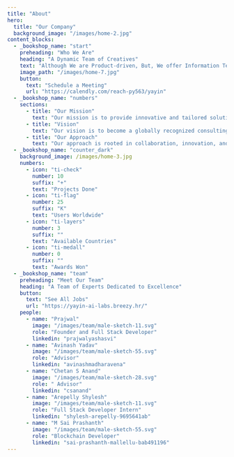 ```yaml
---
title: "About"
hero:
  title: "Our Company"
  background_image: "/images/home-2.jpg"
content_blocks:
  - _bookshop_name: "start"
    preheading: "Who We Are"
    heading: "A Dynamic Team of Creatives"
    text: "Although We are Product-driven, But, We offer Information Technology Enabled Services (ITES) to optimize buisness process. We analyze cyber security risks, hunt and fix vulnerabilities in the organization infrastructure."
    image_path: "/images/home-7.jpg"
    button:
      text: "Schedule a Meeting"
      url: "https://calendly.com/reach-py563/yayin"
  - _bookshop_name: "numbers"
    sections:
      - title: "Our Mission"
        text: "Our mission is to provide innovative and tailored solutions that enable businesses to thrive in a competitive landscape. We're committed to driving success through strategic partnerships."
      - title: "Vision"
        text: "Our vision is to become a globally recognized consulting firm known for delivering transformative results. We aim to be the go-to choice for businesses seeking growth and optimization."
      - title: "Our Approach"
        text: "Our approach is rooted in collaboration, innovation, and expertise. We work closely with our clients to understand their unique challenges and develop custom strategies to overcome them."
  - _bookshop_name: "counter_dark"
    background_image: /images/home-3.jpg
    numbers:
      - icon: "ti-check"
        number: 10
        suffix: "+"
        text: "Projects Done"
      - icon: "ti-flag"
        number: 25
        suffix: "K"
        text: "Users Worldwide"
      - icon: "ti-layers"
        number: 3
        suffix: ""
        text: "Available Countries"
      - icon: "ti-medall"
        number: 0
        suffix: ""
        text: "Awards Won"
  - _bookshop_name: "team"
    preheading: "Meet Our Team"
    heading: "A Team of Experts Dedicated to Excellence"
    button:
      text: "See All Jobs"
      url: "https://yayin-ai-labs.breezy.hr/"
    people:
      - name: "Prajwal"
        image: "/images/team/male-sketch-11.svg"
        role: "Founder and Full Stack Developer"
        linkedin: "prajwalyashasvi"
      - name: "Avinash Yadav"
        image: "/images/team/male-sketch-55.svg"
        role: "Advisor"
        linkedin: "avinashmadharavena"
      - name: "Chetan S Anand"
        image: "/images/team/male-sketch-28.svg"
        role: " Advisor"
        linkedin: "csanand"
      - name: "Arepelly Shylesh"
        image: "/images/team/male-sketch-11.svg"
        role: "Full Stack Developer Intern"
        linkedin: "shylesh-arepelly-9695641ab"
      - name: "M Sai Prashanth"
        image: "/images/team/male-sketch-55.svg"
        role: "Blockchain Developer"
        linkedin: "sai-prashanth-mallellu-bab491196"
---
```

